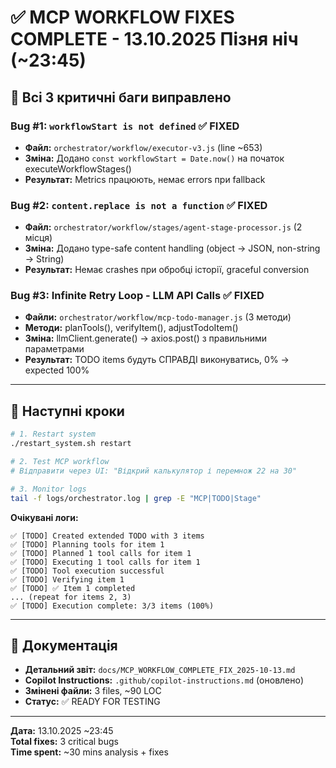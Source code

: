 # ✅ MCP WORKFLOW FIXES COMPLETE - 13.10.2025 Пізня ніч (~23:45)

## 🎯 Всі 3 критичні баги виправлено

### Bug #1: `workflowStart is not defined` ✅ FIXED
- **Файл:** `orchestrator/workflow/executor-v3.js` (line ~653)
- **Зміна:** Додано `const workflowStart = Date.now()` на початок executeWorkflowStages()
- **Результат:** Metrics працюють, немає errors при fallback

### Bug #2: `content.replace is not a function` ✅ FIXED
- **Файл:** `orchestrator/workflow/stages/agent-stage-processor.js` (2 місця)
- **Зміна:** Додано type-safe content handling (object → JSON, non-string → String)
- **Результат:** Немає crashes при обробці історії, graceful conversion

### Bug #3: Infinite Retry Loop - LLM API Calls ✅ FIXED
- **Файли:** `orchestrator/workflow/mcp-todo-manager.js` (3 методи)
- **Методи:** planTools(), verifyItem(), adjustTodoItem()
- **Зміна:** llmClient.generate() → axios.post() з правильними параметрами
- **Результат:** TODO items будуть СПРАВДІ виконуватись, 0% → expected 100%

---

## 🧪 Наступні кроки

```bash
# 1. Restart system
./restart_system.sh restart

# 2. Test MCP workflow
# Відправити через UI: "Відкрий калькулятор і перемнож 22 на 30"

# 3. Monitor logs
tail -f logs/orchestrator.log | grep -E "MCP|TODO|Stage"
```

**Очікувані логи:**
```
✅ [TODO] Created extended TODO with 3 items
✅ [TODO] Planning tools for item 1
✅ [TODO] Planned 1 tool calls for item 1
✅ [TODO] Executing 1 tool calls for item 1
✅ [TODO] Tool execution successful
✅ [TODO] Verifying item 1
✅ [TODO] ✅ Item 1 completed
... (repeat for items 2, 3)
✅ [TODO] Execution complete: 3/3 items (100%)
```

---

## 📄 Документація

- **Детальний звіт:** `docs/MCP_WORKFLOW_COMPLETE_FIX_2025-10-13.md`
- **Copilot Instructions:** `.github/copilot-instructions.md` (оновлено)
- **Змінені файли:** 3 files, ~90 LOC
- **Статус:** ✅ READY FOR TESTING

---

**Дата:** 13.10.2025 ~23:45  
**Total fixes:** 3 critical bugs  
**Time spent:** ~30 mins analysis + fixes
